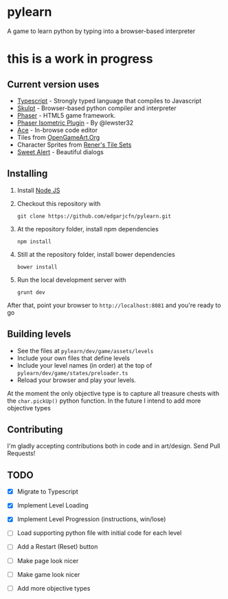 pylearn
=======

A game to learn python by typing into a browser-based interpreter

# this is a work in progress

## Current version uses
 - [Typescript](http://www.typescriptlang.org/) - Strongly typed language that compiles to Javascript
 - [Skulpt](http://skulpt.org) - Browser-based python compiler and interpreter
 - [Phaser](httpL//phaser.io) - HTML5 game framework.
 - [Phaser Isometric Plugin](https://github.com/lewster32/phaser-plugin-isometric) - By @lewster32
 - [Ace](http://ace.c9.io/) - In-browse code editor
 - Tiles from [OpenGameArt.Org](http://opengameart.org/content/isometric-painted-game-assets)
 - Character Sprites from [Rener's Tile Sets](http://www.reinerstilesets.de)
 - [Sweet Alert](https://github.com/t4t5/sweetalert) - Beautiful dialogs

## Installing

 1. Install [Node JS](http://nodejs.org/)
 2. Checkout this repository with 

 	`git clone https://github.com/edgarjcfn/pylearn.git`
 3. At the repository folder, install npm dependencies

 	`npm install`
 4. Still at the repository folder, install bower dependencies

 	`bower install`
 5. Run the local development server with

 	`grunt dev`

 After that, point your browser to `http://localhost:8081` and you're ready to go

 ## Building levels

 - See the files at `pylearn/dev/game/assets/levels`
 - Include your own files that define levels
 - Include your level names (in order) at the top of `pylearn/dev/game/states/preloader.ts`
 - Reload your browser and play your levels.

 At the moment the only objective type is to capture all treasure chests with the `char.pickUp()` python function. In the future I intend to add more objective types

## Contributing
I'm gladly accepting contributions both in code and in art/design. Send Pull Requests!

## TODO
 - [x] Migrate to Typescript
 - [X] Implement Level Loading
 - [X] Implement Level Progression (instructions, win/lose)
 - [ ] Load supporting python file with initial code for each level
 - [ ] Add a Restart (Reset) button
 - [ ] Make page look nicer
 - [ ] Make game look nicer
 - [ ] Add more objective types



